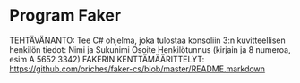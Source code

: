 # Program Faker

TEHTÄVÄNANTO:
Tee C# ohjelma, joka tulostaa konsoliin 3:n kuvitteellisen henkilön tiedot:
Nimi ja Sukunimi
Osoite
Henkilötunnus (kirjain ja 8 numeroa, esim  A 5652 3342)
FAKERIN KENTTÄMÄÄRITTELYT:
https://github.com/oriches/faker-cs/blob/master/README.markdown
